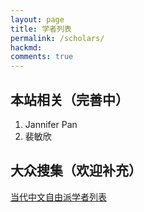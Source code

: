 ```yaml
---
layout: page
title: 学者列表
permalink: /scholars/
hackmd:
comments: true
---
```


## 本站相关（完善中）

1. Jannifer Pan
2. 裴敏欣

## 大众搜集（欢迎补充）

[当代中文自由派学者列表](https://github.com/civicforum/civicforum.github.io/blob/master/liberal_intellectual.md)
